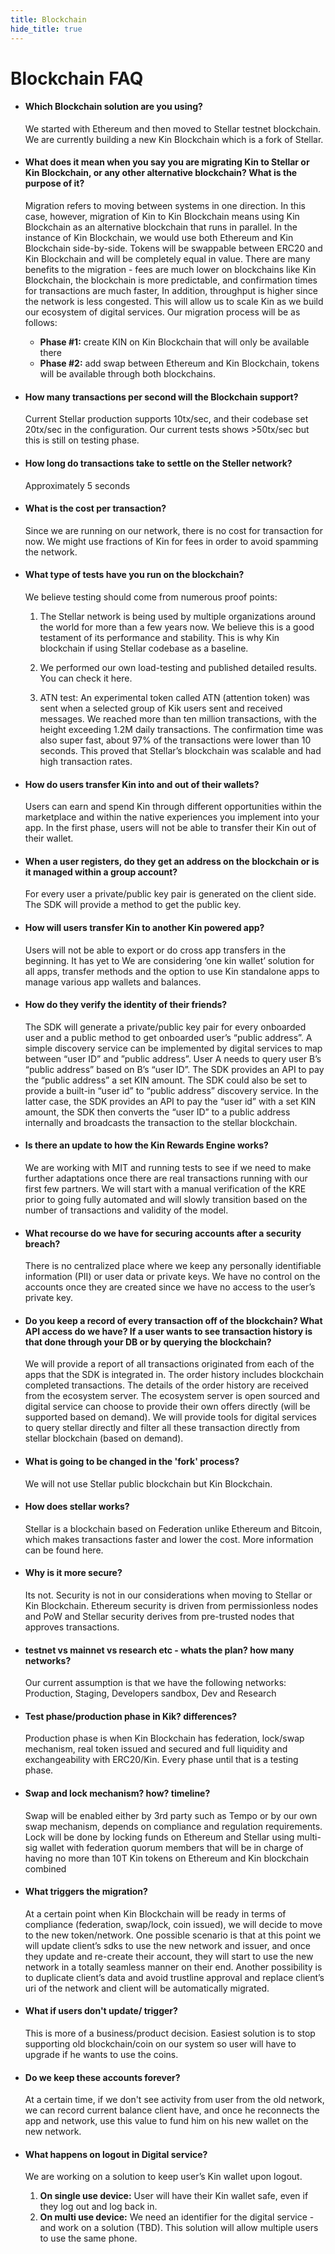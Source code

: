 ```yaml
---
title: Blockchain
hide_title: true
---
```


# Blockchain FAQ

* #### Which Blockchain solution are you using?  
  We started with Ethereum and then moved to Stellar testnet blockchain.
  We are currently building a new Kin Blockchain which is a fork of Stellar.
  
* #### What does it mean when you say you are migrating Kin to Stellar or Kin Blockchain, or any other alternative blockchain? What is the purpose of it?  
  Migration refers to moving between systems in one direction. 
  In this case, however, migration of Kin to Kin Blockchain means using Kin Blockchain as an alternative blockchain that runs in parallel. 
  In the instance of Kin Blockchain, we would use both Ethereum and Kin Blockchain side-by-side. 
  Tokens will be swappable between ERC20 and Kin Blockchain and will be completely equal in value. 
  There are many benefits to the migration - fees are much lower on blockchains like Kin Blockchain, the blockchain is more predictable, 
  and confirmation times for transactions are much faster, In addition, throughput is higher since the network is less congested. 
  This will allow us to scale Kin as we build our ecosystem of digital services. Our migration process will be as follows:  
    + **Phase #1:** create KIN on Kin Blockchain that will only be available there  
    + **Phase #2:** add swap between Ethereum and Kin Blockchain, tokens will be available through both blockchains.

* #### How many transactions per second will the Blockchain support?
  Current Stellar production supports 10tx/sec, and their codebase set 20tx/sec in the configuration. 
  Our current tests shows >50tx/sec but this is still on testing phase.
       
* #### How long do transactions take to settle on the Steller network?
  Approximately 5 seconds
       
* #### What is the cost per transaction?
  Since we are running on our network, there is no cost for transaction for now. 
  We might use fractions of Kin for fees in order to avoid spamming the network.

* #### What type of tests have you run on the blockchain?
  We believe testing should come from numerous proof points:
   1. The Stellar network is being used by multiple organizations around the world for more than a few years now. 
      We believe this is a good testament of its performance and stability. 
      This is why Kin blockchain if using Stellar codebase as a baseline.
      
   2. We performed our own load-testing and published detailed results. 
      You can check it here.
      
   3. ATN test: An experimental token called ATN (attention token) was sent when a selected group of Kik users sent and received messages. 
      We reached more than ten million transactions, with the height exceeding 1.2M daily transactions. 
      The confirmation time was also super fast, about 97% of the transactions were lower than 10 seconds. 
      This proved that Stellar’s blockchain was scalable and had high transaction rates.

* #### How do users transfer Kin into and out of their wallets?
  Users can earn and spend Kin through different opportunities within the marketplace and within the native experiences you implement into your app. 
  In the first phase, users will not be able to transfer their Kin out of their wallet. 

* #### When a user registers, do they get an address on the blockchain or is it managed within a group account?
  For every user a private/public key pair is generated on the client side. 
  The SDK will provide a method to get the public key. 

* #### How will users transfer Kin to another Kin powered app?
  Users will not be able to export or do cross app transfers in the beginning. 
  It has yet to We are considering ‘one kin wallet’ solution for all apps, transfer methods and the option to use Kin standalone apps to manage various app wallets and balances. 

* #### How do they verify the identity of their friends?
  The SDK will generate a private/public key pair for every onboarded user and a public method to get onboarded user’s “public address”. 
  A simple discovery service can be implemented by digital services to map between “user ID” and ”public address”. 
  User A needs to query user B’s “public address” based on B’s “user ID”. 
  The SDK provides an API to pay the “public address” a set KIN amount. 
  The SDK could also be set to provide a built-in “user id” to “public address” discovery service. 
  In the latter case, the SDK provides an API to pay the “user id” with a set KIN  amount, the SDK then converts the “user ID” to a public address internally and broadcasts the transaction to the stellar blockchain.  

* #### Is there an update to how the Kin Rewards Engine works? 
  We are working with MIT and running tests to see if we need to make further adaptations once there are real transactions running with our first few partners. 
  We will start with a manual verification of the KRE prior to going fully automated and will slowly transition based on the number of transactions and validity of the model. 

* #### What recourse do we have for securing accounts after a security breach?
  There is no centralized place where we keep any personally identifiable information (PII) or user data or private keys. 
  We have no control on the accounts once they are created since we have no access to the user’s private key. 

* #### Do you keep a record of every transaction off of the blockchain? What API access do we have? If a user wants to see transaction history is that done through your DB or by querying the blockchain?
  We will provide a report of all transactions originated from each of the apps that the SDK is integrated in. 
  The order history includes blockchain completed transactions. 
  The details of the order history are received from the ecosystem server. 
  The ecosystem server is open sourced and digital service can choose to provide their own offers directly (will be supported based on demand). We will provide tools for digital services to query stellar directly and filter all these transaction directly from stellar blockchain (based on demand).

* #### What is going to be changed in the 'fork' process?
  We will not use Stellar public blockchain but Kin Blockchain. 

* #### How does stellar works?
  Stellar is a blockchain based on Federation unlike Ethereum and Bitcoin, which makes transactions faster and lower the cost. 
  More information can be found here.

* #### Why is it more secure?
  Its not. 
  Security is not in our considerations when moving to Stellar or Kin Blockchain. 
  Ethereum security is driven from permissionless nodes and PoW and Stellar security derives from pre-trusted nodes that approves transactions.

* #### testnet vs mainnet vs research etc - whats the plan? how many networks? 
  Our current assumption is that we have the following networks: Production, Staging, Developers sandbox, Dev and Research

* #### Test phase/production phase in Kik? differences? 
  Production phase is when Kin Blockchain has federation, lock/swap mechanism, real token issued and secured and full liquidity and exchangeability with ERC20/Kin. 
  Every phase until that is a testing phase.

* #### Swap and lock mechanism? how? timeline? 
  Swap will be enabled either by 3rd party such as Tempo or by our own swap mechanism, depends on compliance and regulation requirements. 
  Lock will be done by locking funds on Ethereum and Stellar using multi-sig wallet with federation quorum members that will be in charge of having no more than 10T Kin tokens on Ethereum and Kin blockchain combined

* #### What triggers the migration?
  At a certain point when Kin Blockchain will be ready in terms of compliance (federation, swap/lock, coin issued), we will decide to move to the new token/network. 
  One possible scenario is that at this point we will update client’s sdks to use the new network and issuer, and once they update and re-create their account, they will start to use the new network in a totally seamless manner on their end.
  Another possibility is to duplicate client’s data and avoid trustline approval and replace client’s uri of the network and client will be automatically migrated.

* #### What if users don't update/ trigger? 
  This is more of a business/product decision. 
  Easiest solution is to stop supporting old blockchain/coin on our system so user will have to upgrade if he wants to use the coins. 

* #### Do we keep these accounts forever?
  At a certain time, if we don't see activity from user from the old network, we can record current balance client have, and once he reconnects the app and network, use this value to fund him on his new wallet on the new network.

* #### What happens on logout in Digital service?
  We are working on a solution to keep user’s Kin wallet upon logout. 
   1. **On single use device:** User will have their Kin wallet safe, even if they log out and log back in. 
   2. **On multi use device:** We need an identifier for the digital service - and work on a solution (TBD). 
      This solution will allow multiple users to use the same phone.
